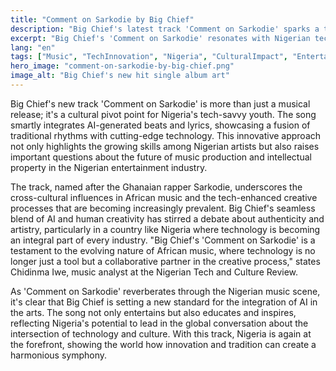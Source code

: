 ```yaml
---
title: "Comment on Sarkodie by Big Chief"
description: "Big Chief's latest track 'Comment on Sarkodie' sparks a tech revolution in Nigerian music."
excerpt: "Big Chief's 'Comment on Sarkodie' resonates with Nigerian tech enthusiasts."
lang: "en"
tags: ["Music", "TechInnovation", "Nigeria", "CulturalImpact", "Entertainment"]
hero_image: "comment-on-sarkodie-by-big-chief.png"
image_alt: "Big Chief's new hit single album art"
---
```


Big Chief's new track 'Comment on Sarkodie' is more than just a musical release; it's a cultural pivot point for Nigeria's tech-savvy youth. The song smartly integrates AI-generated beats and lyrics, showcasing a fusion of traditional rhythms with cutting-edge technology. This innovative approach not only highlights the growing skills among Nigerian artists but also raises important questions about the future of music production and intellectual property in the Nigerian entertainment industry.

The track, named after the Ghanaian rapper Sarkodie, underscores the cross-cultural influences in African music and the tech-enhanced creative processes that are becoming increasingly prevalent. Big Chief's seamless blend of AI and human creativity has stirred a debate about authenticity and artistry, particularly in a country like Nigeria where technology is becoming an integral part of every industry. "Big Chief's 'Comment on Sarkodie' is a testament to the evolving nature of African music, where technology is no longer just a tool but a collaborative partner in the creative process," states Chidinma Iwe, music analyst at the Nigerian Tech and Culture Review.

As 'Comment on Sarkodie' reverberates through the Nigerian music scene, it's clear that Big Chief is setting a new standard for the integration of AI in the arts. The song not only entertains but also educates and inspires, reflecting Nigeria's potential to lead in the global conversation about the intersection of technology and culture. With this track, Nigeria is again at the forefront, showing the world how innovation and tradition can create a harmonious symphony.